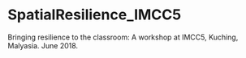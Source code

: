# SpatialResilience_IMCC5
Bringing resilience to the classroom: A workshop at IMCC5, Kuching, Malyasia. June 2018.
